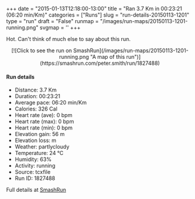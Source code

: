 +++
date = "2015-01-13T12:18:00-13:00"
title = "Ran 3.7 Km in 00:23:21 (06:20 min/Km)"
categories = ["Runs"]
slug = "run-details-20150113-1201"
type = "run"
draft = "False"
runmap = "/images/run-maps/20150113-1201-running.png"
svgmap = '<polyline points="97 13, 99 11, 98 8, 93 10, 72 33, 45 56, 34 74, 28 73, 18 91, 3 90, 1 89, 0 84, 16 80, 16 80, 22 72, 34 74, 46 57, 49 53, 86 18, 97 8, 99 11, 100 12, 100 13">'
+++

Hot. Can't think of much else to say about this run. 



<!--more-->

<center>
[![Click to see the run on SmashRun](/images/run-maps/20150113-1201-running.png "A map of this run")](https://smashrun.com/peter.smith/run/1827488)
</center>

#### Run details

* Distance: 3.7 Km
* Duration: 00:23:21
* Average pace: 06:20 min/Km
* Calories: 326 Cal
* Heart rate (ave): 0 bpm
* Heart rate (max): 0 bpm
* Heart rate (min): 0 bpm
* Elevation gain: 56 m
* Elevation loss:  m
* Weather: partlycloudy
* Temperature: 24 &deg;C
* Humidity: 63%
* Activity: running
* Source: tcxfile
* Run ID: 1827488

Full details at [SmashRun](https://smashrun.com/peter.smith/run/1827488)